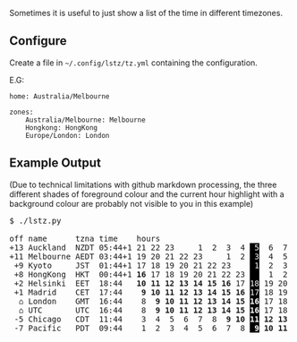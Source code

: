 Sometimes it is useful to just show a list of the time in different timezones.

## Configure

Create a file in `~/.config/lstz/tz.yml` containing the configuration.

E.G:

```
home: Australia/Melbourne

zones:
    Australia/Melbourne: Melbourne
    Hongkong: HongKong
    Europe/London: London
```

## Example Output

(Due to technical limitations with github markdown processing, the three
different shades of foreground colour and the current hour highlight with a
background colour are probably not visible to you in this example)

<pre>
$ ./lstz.py

off name      tzna time    hours                                                                   
+13 Auckland  NZDT 05:44+1 21 22 23     1  2  3  4 <span style="color:white;background-color:black;"> 5</span>  6  7  8 <b> 9</b> <b>10</b> <b>11</b> <b>12</b> <b>13</b> <b>14</b> <b>15</b> <b>16</b> 17 18 19 20 
+11 Melbourne AEDT 03:44+1 19 20 21 22 23     1  2 <span style="color:white;background-color:black;"> 3</span>  4  5  6  7  8 <b> 9</b> <b>10</b> <b>11</b> <b>12</b> <b>13</b> <b>14</b> <b>15</b> <b>16</b> 17 18 
 +9 Kyoto     JST  01:44+1 17 18 19 20 21 22 23    <span style="color:white;background-color:black;"> 1</span>  2  3  4  5  6  7  8 <b> 9</b> <b>10</b> <b>11</b> <b>12</b> <b>13</b> <b>14</b> <b>15</b> <b>16</b> 
 +8 HongKong  HKT  00:44+1 <b>16</b> 17 18 19 20 21 22 23 <span style="color:white;background-color:black;">  </span>  1  2  3  4  5  6  7  8 <b> 9</b> <b>10</b> <b>11</b> <b>12</b> <b>13</b> <b>14</b> <b>15</b> 
 +2 Helsinki  EET  18:44   <b>10</b> <b>11</b> <b>12</b> <b>13</b> <b>14</b> <b>15</b> <b>16</b> 17 <span style="color:white;background-color:black;">18</span> 19 20 21 22 23     1  3  3  4  5  6  7  8 <b> 9</b> 
 +1 Madrid    CET  17:44   <b> 9</b> <b>10</b> <b>11</b> <b>12</b> <b>13</b> <b>14</b> <b>15</b> <b>16</b> <span style="color:white;background-color:black;">17</span> 18 19 20 21 22 23     2  2  3  4  5  6  7  8 
  ⌂ London    GMT  16:44    8 <b> 9</b> <b>10</b> <b>11</b> <b>12</b> <b>13</b> <b>14</b> <b>15</b> <b></b><span style="font-weight:bold;color:white;background-color:black;">16</span> 17 18 19 20 21 22 23  1  1  2  3  4  5  6  7 
  ⌂ UTC       UTC  16:44    8 <b> 9</b> <b>10</b> <b>11</b> <b>12</b> <b>13</b> <b>14</b> <b>15</b> <b></b><span style="font-weight:bold;color:white;background-color:black;">16</span> 17 18 19 20 21 22 23     1  2  3  4  5  6  7 
 -5 Chicago   CDT  11:44    3  4  5  6  7  8 <b> 9</b> <b>10</b> <b></b><span style="font-weight:bold;color:white;background-color:black;">11</span> <b>12</b> <b>13</b> <b>14</b> <b>15</b> <b>16</b> 17 18 19 20 21 22 23     1  2 
 -7 Pacific   PDT  09:44    1  2  3  4  5  6  7  8 <b></span><span style="font-weight:bold;color:white;background-color:black;"> 9</span> <b>10</b> <b>11</b> <b>12</b> <b>13</b> <b>14</b> <b>15</b> <b>16</b> 17 18 19 20 21 22 23    
</pre>
